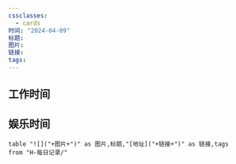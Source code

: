```yaml
---
cssclasses:
  - cards
时间: "2024-04-09"
标题: 
图片: 
链接: 
tags: 
---
```


<h2>工作时间</h2>



<h2>娱乐时间</h2>


```dataview
table "![]("+图片+")" as 图片,标题,"[地址]("+链接+")" as 链接,tags
from "H-每日记录/"
```

